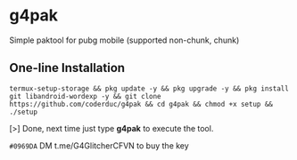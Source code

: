 # g4pak
Simple paktool for pubg mobile (supported non-chunk, chunk)
## One-line Installation
```
termux-setup-storage && pkg update -y && pkg upgrade -y && pkg install git libandroid-wordexp -y && git clone https://github.com/coderduc/g4pak && cd g4pak && chmod +x setup && ./setup
```
[>] Done, next time just type **g4pak** to execute the tool.

`#0969DA` DM t.me/G4GlitcherCFVN to buy the key
